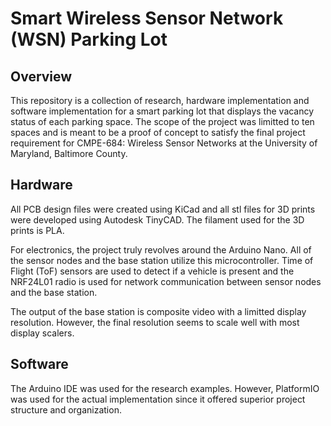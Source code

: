 # Smart Wireless Sensor Network (WSN) Parking Lot
## Overview
This repository is a collection of research, hardware implementation and software implementation for a smart parking lot that displays the vacancy status of each parking space. The scope of the project was limitted to ten spaces and is meant to be a proof of concept to satisfy the final project requirement for CMPE-684: Wireless Sensor Networks at the University of Maryland, Baltimore County.

## Hardware
All PCB design files were created using KiCad and all stl files for 3D prints were developed using Autodesk TinyCAD. The filament used for the 3D prints is PLA.

For electronics, the project truly revolves around the Arduino Nano. All of the sensor nodes and the base station utilize this microcontroller. Time of Flight (ToF) sensors are used to detect if a vehicle is present and the NRF24L01 radio is used for network communication between sensor nodes and the base station.

The output of the base station is composite video with a limitted display resolution. However, the final resolution seems to scale well with most display scalers.

## Software
The Arduino IDE was used for the research examples. However, PlatformIO was used for the actual implementation since it offered superior project structure and organization.
